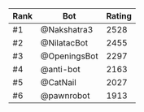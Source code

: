 Rank|Bot|Rating
---|---|---
#1|@Nakshatra3|2528
#2|@NilatacBot|2455
#3|@OpeningsBot|2297
#4|@anti-bot|2163
#5|@CatNail|2027
#6|@pawnrobot|1913
